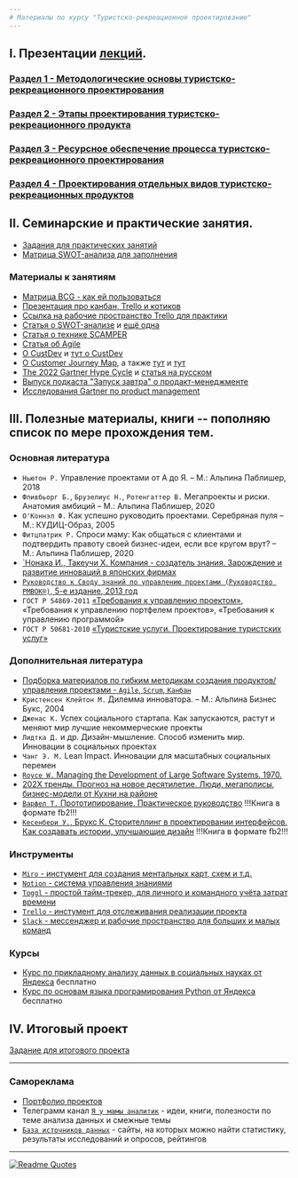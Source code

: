 ```yaml
---     
# Материалы по курсу "Туристско-рекреационное проектирование"  
---    
```

## I. Презентации [лекций](https://github.com/SergeyZayakin/course_trd/tree/main/%D0%9B%D0%B5%D0%BA%D1%86%D0%B8%D0%B8).   
### [Раздел 1 - Методологические основы туристско-рекреационного проектирования](https://github.com/SergeyZayakin/course_trd/blob/main/%D0%9B%D0%B5%D0%BA%D1%86%D0%B8%D0%B8/%D0%A2%D1%83%D1%80%D0%B8%D1%81%D1%82%D1%81%D0%BA%D0%BE-%20%D1%80%D0%B5%D0%BA%D1%80%D0%B5%D0%B0%D1%86%D0%B8%D0%BE%D0%BD%D0%BD%D0%BE%D0%B5%20%20%D0%BF%D1%80%D0%B5%D0%BA%D1%82%D0%B8%D1%80%D0%BE%D0%B2%D0%B0%D0%BD%D0%B8%D0%B5%20%D0%A71%20%D1%821-3.pdf)    
### [Раздел 2 - Этапы проектирования туристско-рекреационного продукта](https://github.com/SergeyZayakin/course_trd/blob/main/%D0%9B%D0%B5%D0%BA%D1%86%D0%B8%D0%B8/%D0%A2%D1%83%D1%80%D0%B8%D1%81%D1%82%D1%81%D0%BA%D0%BE-%D1%80%D0%B5%D0%BA%D1%80%D0%B5%D0%B0%D1%86%D0%B8%D0%BE%D0%BD%D0%BD%D0%BE%D0%B5%20%20%D0%BF%D1%80%D0%B5%D0%BA%D1%82%D0%B8%D1%80%D0%BE%D0%B2%D0%B0%D0%BD%D0%B8%D0%B5%20%D0%A72%20%D1%824-9.pdf)     
### [Раздел 3 - Ресурсное обеспечение процесса туристско-рекреационного проектирования](https://github.com/SergeyZayakin/course_trd/blob/main/%D0%9B%D0%B5%D0%BA%D1%86%D0%B8%D0%B8/%D0%A2%D1%83%D1%80%D0%B8%D1%81%D1%82%D1%81%D0%BA%D0%BE-%D1%80%D0%B5%D0%BA%D1%80%D0%B5%D0%B0%D1%86%D0%B8%D0%BE%D0%BD%D0%BD%D0%BE%D0%B5%20%D0%BF%D1%80%D0%BE%D0%B5%D0%BA%D1%82%D0%B8%D1%80%D0%BE%D0%B2%D0%B0%D0%BD%D0%B8%D0%B5%20%D0%A73%20%D1%8210-11.pdf)    
### [Раздел 4 - Проектирования отдельных видов туристско-рекреационных продуктов](https://github.com/SergeyZayakin/course_trd/blob/main/%D0%9B%D0%B5%D0%BA%D1%86%D0%B8%D0%B8/%D0%A2%D1%83%D1%80%D0%B8%D1%81%D1%82%D1%81%D0%BA%D0%BE-%D1%80%D0%B5%D0%BA%D1%80%D0%B5%D0%B0%D1%86%D0%B8%D0%BE%D0%BD%D0%BD%D0%BE%D0%B5%20%D0%BF%D1%80%D0%BE%D0%B5%D0%BA%D1%82%D0%B8%D1%80%D0%BE%D0%B2%D0%B0%D0%BD%D0%B8%D0%B5%20%D0%A74%20%D1%8212.pdf)      
   
## II. Семинарские и практические занятия.  
* [Задания для практических занятий](https://github.com/SergeyZayakin/course_trd/blob/main/%D0%97%D0%B0%D0%B4%D0%B0%D0%BD%D0%B8%D0%B5%20%D0%B4%D0%BB%D1%8F%20%D0%BF%D1%80%D0%B0%D0%BA%D1%82%D0%B8%D0%BA%D1%83%D0%BC%D0%BE%D0%B2.pdf)    
* [Матрица SWOT-анализа для заполнения](https://github.com/SergeyZayakin/course_trd/blob/main/%D0%9B%D0%B8%D1%82%D0%B5%D1%80%D0%B0%D1%82%D1%83%D1%80%D0%B0/SWOT.pdf)
### Материалы к занятиям   
* [Матрица BCG - как ей пользоваться](http://powerbranding.ru/biznes-analiz/bcg/primer-postroeniya/)     
* [Презентация про канбан, Trello и котиков](https://github.com/SergeyZayakin/course_trd/blob/main/%D0%9B%D0%B5%D0%BA%D1%86%D0%B8%D0%B8/Trello.pdf)    
* [Ссылка на рабочие пространство Trello для практики](https://trello.com/invite/b/SLQDtaTz/8d351911f71f4a0d0bd47583db1f1ad3/практическое-занятие)    
* [Статья о SWOT-анализе](https://vc.ru/marketing/501028-swot-analiz-tri-vida-i-polnyy-gayd-s-primerami) и [ещё одна](https://marketolog.mts.ru/blog/kak-pravilno-ispolzovat-swot-analiz-i-ne-oshibatsya)    
* [Статья о технике SCAMPER](https://vc.ru/life/174700-tehnika-scamper-kak-reshat-problemy-v-biznese-dazhe-esli-sovershenno-ne-umeesh-eto-delat)     
* [Статья об Agile](https://skillbox.ru/media/management/chto_takoe_agile/)   
* [О CustDev](https://skillbox.ru/media/management/chego_khochet_potrebitel_obyasnyaem_customer_development/) и [тут о CustDev](https://vc.ru/marketing/270457-kasdev-intervyu)    
* [О Customer Journey Map](https://netology.ru/blog/sostavlyaem-cjm), а также [тут](https://vc.ru/marketing/96029-instrukciya-po-sostavleniyu-customer-journey-map-cjm) и [тут](https://habr.com/ru/post/656097/)    
* [The 2022 Gartner Hype Cycle](https://www.gartner.com/en/articles/what-s-new-in-the-2022-gartner-hype-cycle-for-emerging-technologies) и [статья на русском](https://factory5.ai/news/gartner-hype-cycle-2022-chto-interesnogo-v-obnovlyennoy-krivoy-razvitiya-tekhnologiy/)   
* [Выпуск подкаста "Запуск завтра" о продакт-менеджменте](https://podcasts.google.com/feed/aHR0cHM6Ly96YXB1c2t6YXZ0cmEubGlic3luLmNvbS9yc3M/episode/YTFiMGIxMmMtZjkyNi00Mzk3LTk4MjQtNzhmM2FhZDA2ZjE4?sa=X&ved=0CAUQkfYCahcKEwiYjpqR-_D6AhUAAAAAHQAAAAAQbQ)   
* [Исследования Gartner по product management](https://www.gartner.com/en/product-management/research/all-research)    
    
## III.  Полезные материалы, книги -- пополняю список по мере прохождения тем.   
### Основная литература
* `Ньютон Р.` Управление проектами от А до Я. – М.: Альпина Паблишер, 2018   
* `Фливбьорг Б.`, `Брузелиус Н.`, `Ротенгаттер В.` Мегапроекты и риски. Анатомия амбиций – М.: Альпина Паблишер, 2020   
* `О'Коннэл Ф.` Как успешно руководить проектами. Серебряная пуля – М.: КУДИЦ-Образ, 2005   
* `Фитцпатрик Р.` Спроси маму: Как общаться с клиентами и подтвердить правоту своей бизнес-идеи, если все кругом врут? – М.: Альпина Паблишер, 2020 
* [`Нонака И., Такеучи Х. Компания - создатель знания. Зарождение и развитие инноваций в японских фирмах](https://drive.google.com/file/d/1M5qmH3z6ByVjqoh7x_nZ-i9dIEgwcIrn/view?usp=sharing)    
* [`Руководство к Своду знаний по управлению проектами (Руководство PMBOK®)`, 5-е издание, 2013 год](https://drive.google.com/file/d/1aHMhPDD7OmS2C8Oad3bs57b3pf3CgK5H/view?usp=sharing)  
* `ГОСТ Р 54869-2011` [«Требования к управлению проектом»](https://internet-law.ru/gosts/gost/51696/), «Требования к управлению портфелем проектов», «Требования к управлению программой»   
* `ГОСТ Р 50681-2010` [«Туристские услуги. Проектирование туристских услуг»](https://internet-law.ru/gosts/gost/50319/)     
### Дополнительная литература    
* [Подборка материалов по гибким методикам создания продуктов/ управления проектами - `Agile`, `Scrum`, `Канбан`](https://github.com/SergeyZayakin/course_trd/tree/main/%D0%9B%D0%B8%D1%82%D0%B5%D1%80%D0%B0%D1%82%D1%83%D1%80%D0%B0/%D0%93%D0%B8%D0%B1%D0%BA%D0%B8%D0%B5%20%D0%BC%D0%B5%D1%82%D0%BE%D0%B4%D1%8B)
* `Кристенсен Клейтон М.` Дилемма инноватора. – М.: Альпина Бизнес Букс, 2004   
* `Дженас К.` Успех социального стартапа. Как запускаются, растут и меняют мир лучшие некоммерческие проекты   
* `Лидтка Д.` и др. Дизайн-мышление. Способ изменить мир. Инновации в социальных проектах   
* `Чанг Э. М.` Lean Impact. Инновации для масштабных социальных перемен  
* [`Royce W.` Managing the Development of Large Software Systems. 1970.](https://web.archive.org/web/20160318002949/http://www.cs.umd.edu/class/spring2003/cmsc838p/Process/waterfall.pdf)      
* [202Х тренды. Прогноз на новое десятилетие. Люди, мегаполисы, бизнес-модели от Кухни на районе](https://202x.local.kitchen/)   
* [`Варфел Т.` Прототипирование. Практическое руководство](https://drive.google.com/file/d/1gOqzMRcZNvDmwKd-eeuCzh8ZN--sBHG_/view?usp=sharing) !!!Книга в формате fb2!!!     
* [`Кесенбери У.`, Брукс К. Сторителлинг в проектировании интерфейсов. Как создавать истории, улучшающие дизайн](https://drive.google.com/file/d/17cPlSZZ14wztt4kURd3oPu3cKdVc3Bkx/view?usp=sharing) !!!Книга в формате fb2!!!
### Инструменты
* [`Miro` - инстумент для создания ментальных карт, схем и т.д.](https://miro.com/)   
* [`Notion` - система управления знаниями](https://www.notion.so/)    
* [`Toggl`  - простой тайм-трекер, для личного и командного учёта затрат времени](https://toggl.com/)   
* [`Trello` - инстумент для отслеживания реализации проекта](https://trello.com/)   
* [`Slack` - мессенджер и рабочие пространство для больших и малых команд](https://slack.com/)   
### Курсы    
* [Курс по прикладному анализу данных в социальных науках от Яндекса](https://academy.yandex.ru/handbook/data-analysis) бесплатно    
* [Курс по основам языка програмирования Python от Яндекса](https://academy.yandex.ru/handbook/python) бесплатно     
 
 ## IV. Итоговый проект   
 [Задание для итогового проекта](https://github.com/SergeyZayakin/course_trd/tree/main/%D0%98%D1%82%D0%BE%D0%B3%D0%BE%D0%B2%D1%8B%D0%B9%20%D0%BF%D1%80%D0%BE%D0%B5%D0%BA%D1%82)
  
     
         
            
---     
### Самореклама   
* [Портфолио проектов](https://github.com/SergeyZayakin/portfolio/blob/main/README.md)    
* Телеграмм канал [`Я у мамы аналитик`](https://t.me/momsanalytics) - идеи, книги, полезности по теме анализа данных и смежные темы   
* [`База источников данных`](https://star-origami-326.notion.site/6bccaa6957c6468a8ce1e9285e246103?v=e03d6dda45094bf6a247b898afda9e73) - cайты, на которых можно найти статистику, результаты исследований и опросов, рейтингов    
    
---   
[![Readme Quotes](https://quotes-github-readme.vercel.app/api?type=horizontal&theme=light)](https://github.com/piyushsuthar/github-readme-quotes)       


